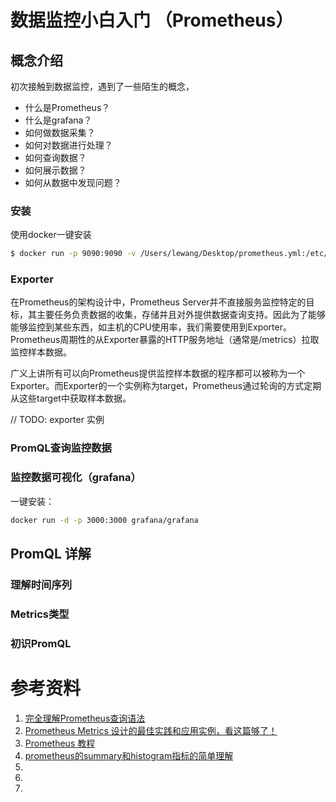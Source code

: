 # 数据监控小白入门 （Prometheus）

## 概念介绍

初次接触到数据监控，遇到了一些陌生的概念，

* 什么是Prometheus？
* 什么是grafana？
* 如何做数据采集？
* 如何对数据进行处理？ 
* 如何查询数据？ 
* 如何展示数据？
* 如何从数据中发现问题？
### 安装

使用docker一键安装
```bash
$ docker run -p 9090:9090 -v /Users/lewang/Desktop/prometheus.yml:/etc/prometheus/prometheus.yml prom/prometheus
```

### Exporter 


在Prometheus的架构设计中，Prometheus Server并不直接服务监控特定的目标，其主要任务负责数据的收集，存储并且对外提供数据查询支持。因此为了能够能够监控到某些东西，如主机的CPU使用率，我们需要使用到Exporter。Prometheus周期性的从Exporter暴露的HTTP服务地址（通常是/metrics）拉取监控样本数据。

广义上讲所有可以向Prometheus提供监控样本数据的程序都可以被称为一个Exporter。而Exporter的一个实例称为target，Prometheus通过轮询的方式定期从这些target中获取样本数据。

// TODO: exporter 实例

### PromQL查询监控数据
### 监控数据可视化（grafana）

一键安装：

```bash
docker run -d -p 3000:3000 grafana/grafana
```


## PromQL 详解

### 理解时间序列

### Metrics类型

### 初识PromQL




# 参考资料

1. [完全理解Prometheus查询语法](https://www.shangmayuan.com/a/a099fc4421dd407da2a81cea.html)
2. [Prometheus Metrics 设计的最佳实践和应用实例，看这篇够了！](https://segmentfault.com/a/1190000024467720)
3. [Prometheus 教程](https://yunlzheng.gitbook.io/prometheus-book/parti-prometheus-ji-chu/promql/what-is-prometheus-metrics-and-labels)
4. [prometheus的summary和histogram指标的简单理解](https://blog.csdn.net/wtan825/article/details/94616813)
5. [](https://blog.csdn.net/ZhanBiaoChina/article/details/109012566)
6. [](https://www.jianshu.com/p/ccffd6b9e3d1)
7. [](https://segmentfault.com/a/1190000019987152)